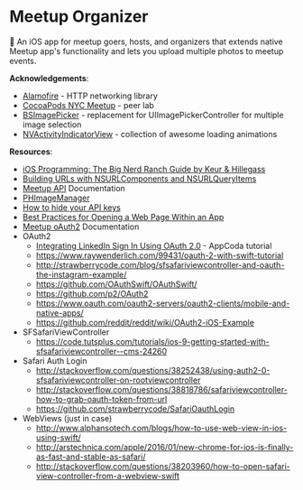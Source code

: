 # Meetup Organizer
📲 An iOS app for meetup goers, hosts, and organizers that extends native Meetup app's functionality and lets you upload multiple photos to meetup events. 

**Acknowledgements**: 

- [Alamofire](https://github.com/Alamofire/Alamofire) - HTTP networking library 
- [CocoaPods NYC Meetup](https://www.meetup.com/CocoaPods-NYC/) - peer lab
- [BSImagePicker](https://github.com/mikaoj/BSImagePicker) - replacement for UIImagePickerController for multiple image selection 
- [NVActivityIndicatorView](https://github.com/ninjaprox/NVActivityIndicatorView) - collection of awesome loading animations

**Resources**: 

- [iOS Programming: The Big Nerd Ranch Guide by Keur & Hillegass](https://www.bignerdranch.com/we-write/)
- [Building URLs with NSURLComponents and NSURLQueryItems](https://grokswift.com/building-urls/)
- [Meetup API](https://www.meetup.com/meetup_api/) Documentation
- [PHImageManager](https://github.com/FlexMonkey/PHImageManagerTwitterDemo)
- [How to hide your API keys](https://gist.github.com/derzorngottes/3b57edc1f996dddcab25)
- [Best Practices for Opening a Web Page Within an App](http://developer.outbrain.com/ios-best-practices-for-opening-a-web-page-within-an-app/)
- [Meetup oAuth2](https://www.meetup.com/meetup_api/auth/#oauth2) Documentation 
- OAuth2
  - [Integrating LinkedIn Sign In Using OAuth 2.0](https://www.appcoda.com/linkedin-sign-in/) - AppCoda tutorial 
  - https://www.raywenderlich.com/99431/oauth-2-with-swift-tutorial
  - http://strawberrycode.com/blog/sfsafariviewcontroller-and-oauth-the-instagram-example/
  - https://github.com/OAuthSwift/OAuthSwift/
  - https://github.com/p2/OAuth2
  - https://www.oauth.com/oauth2-servers/oauth2-clients/mobile-and-native-apps/
  - https://github.com/reddit/reddit/wiki/OAuth2-iOS-Example
- SFSafariViewController 
  - https://code.tutsplus.com/tutorials/ios-9-getting-started-with-sfsafariviewcontroller--cms-24260
- Safari Auth Login
  - http://stackoverflow.com/questions/38252438/using-auth2-0-sfsafariviewcontroller-on-rootviewcontroller
  - http://stackoverflow.com/questions/38818786/safariviewcontroller-how-to-grab-oauth-token-from-url
  - https://github.com/strawberrycode/SafariOauthLogin
- WebViews (just in case) 
  - http://www.alphansotech.com/blogs/how-to-use-web-view-in-ios-using-swift/
  - http://arstechnica.com/apple/2016/01/new-chrome-for-ios-is-finally-as-fast-and-stable-as-safari/
  - http://stackoverflow.com/questions/38203960/how-to-open-safari-view-controller-from-a-webview-swift
